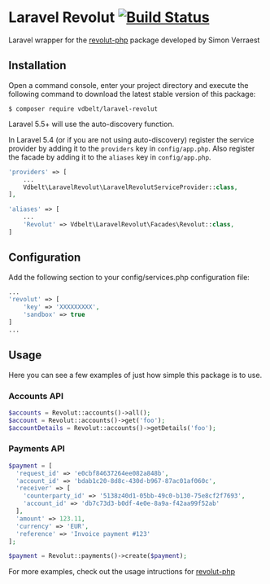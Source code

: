 # Laravel Revolut [![Build Status](https://travis-ci.org/vdbelt/laravel-revolut.svg?branch=master)](https://travis-ci.org/vdbelt/laravel-revolut)

Laravel wrapper for the [revolut-php](https://github.com/sverraest/revolut-php) package developed by Simon Verraest

## Installation
Open a command console, enter your project directory and execute the
following command to download the latest stable version of this package:

```console
$ composer require vdbelt/laravel-revolut
```

Laravel 5.5+ will use the auto-discovery function.

In Laravel 5.4 (or if you are not using auto-discovery) register the service provider by adding it to the `providers` key in `config/app.php`. Also register the facade by adding it to the `aliases` key in `config/app.php`.

```php
'providers' => [
    ...
    Vdbelt\LaravelRevolut\LaravelRevolutServiceProvider::class,
],

'aliases' => [
    ...
    'Revolut' => Vdbelt\LaravelRevolut\Facades\Revolut::class,
]
```

## Configuration
Add the following section to your config/services.php configuration file:

```php
...
'revolut' => [
    'key' => 'XXXXXXXXX',
    'sandbox' => true
]
...
```

## Usage

Here you can see a few examples of just how simple this package is to use.

### Accounts API

```php
$accounts = Revolut::accounts()->all();
$account = Revolut::accounts()->get('foo');
$accountDetails = Revolut::accounts()->getDetails('foo');
```

### Payments API
```php
$payment = [
  'request_id' => 'e0cbf84637264ee082a848b',
  'account_id' => 'bdab1c20-8d8c-430d-b967-87ac01af060c',
  'receiver' => [
    'counterparty_id' => '5138z40d1-05bb-49c0-b130-75e8cf2f7693',
    'account_id' => 'db7c73d3-b0df-4e0e-8a9a-f42aa99f52ab'
  ],
  'amount' => 123.11,
  'currency' => 'EUR',
  'reference' => 'Invoice payment #123'
];

$payment = Revolut::payments()->create($payment);
```

For more examples, check out the usage intructions for [revolut-php](https://github.com/sverraest/revolut-php#usage-details)